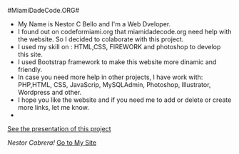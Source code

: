 #MiamiDadeCode.ORG#

* My Name is Nestor C Bello and I'm a Web Dveloper.
* I found out on codeformiami.org that miamidadecode.org need help with the website. So I decided to colaborate with this project.
* I used my skill on : HTML,CSS, FIREWORK and photoshop to develop this site.
* I used Bootstrap framework to make this website more dinamic and friendly.
* In case you  need more help in other projects, I have work with: PHP,HTML, CSS, JavaScrip, MySQLAdmin, Photoshop, Illustrator, Wordpress and other.
* I hope you like the website and if you need me to add or delete or create more links, let me know.
* 

[See the presentation of this project](http://nestorcbello.com/miamidadecode/presentation/#/ "")


*Nestor Cabrera!*
 [Go to My Site](http://nestorcbello.com/ "Nestor C Bello This is my site, it is not updated but I'm working on it.")
